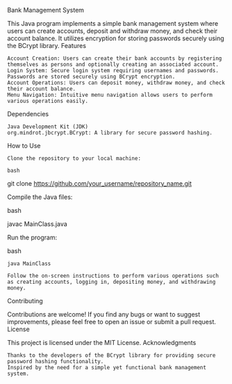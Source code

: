 Bank Management System

This Java program implements a simple bank management system where users can create accounts, deposit and withdraw money, and check their account balance. It utilizes encryption for storing passwords securely using the BCrypt library.
Features

    Account Creation: Users can create their bank accounts by registering themselves as persons and optionally creating an associated account.
    Login System: Secure login system requiring usernames and passwords. Passwords are stored securely using BCrypt encryption.
    Account Operations: Users can deposit money, withdraw money, and check their account balance.
    Menu Navigation: Intuitive menu navigation allows users to perform various operations easily.

Dependencies

    Java Development Kit (JDK)
    org.mindrot.jbcrypt.BCrypt: A library for secure password hashing.

How to Use

    Clone the repository to your local machine:

    bash

git clone https://github.com/your_username/repository_name.git

Compile the Java files:

bash

javac MainClass.java

Run the program:

bash

    java MainClass

    Follow the on-screen instructions to perform various operations such as creating accounts, logging in, depositing money, and withdrawing money.

Contributing

Contributions are welcome! If you find any bugs or want to suggest improvements, please feel free to open an issue or submit a pull request.
License

This project is licensed under the MIT License.
Acknowledgments

    Thanks to the developers of the BCrypt library for providing secure password hashing functionality.
    Inspired by the need for a simple yet functional bank management system.
